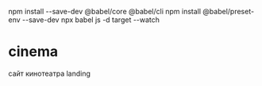 
npm install --save-dev @babel/core @babel/cli
npm install @babel/preset-env --save-dev
npx babel js -d target --watch
# cinema
сайт кинотеатра landing

